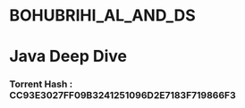 # BOHUBRIHI_AL_AND_DS
# Java Deep Dive 
### Torrent Hash : CC93E3027FF09B3241251096D2E7183F719866F3
